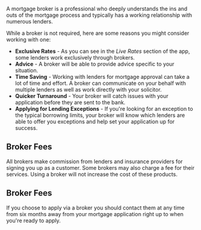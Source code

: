 A mortgage broker is a professional who deeply understands the ins and outs of the mortgage process and typically has a working relationship
 with numerous lenders. 
 
While a broker is not required, here are some reasons you might consider working with one:

* **Exclusive Rates** - As you can see in the _Live Rates_ section of the app, some lenders work exclusively through brokers.
* **Advice** - A broker will be able to provide advice specific to your situation.
* **Time Saving** - Working with lenders for mortgage approval can take a lot of time and effort. 
 A broker can communicate on your behalf with multiple lenders as well as work directly with your solicitor.
* **Quicker Turnaround** - Your broker will catch issues with your application before they are sent to the bank.
* **Applying for Lending Exceptions** - If you're looking for an exception to the typical borrowing limits, your broker will know which lenders
 are able to offer you exceptions and help set your application up for success.


## Broker Fees

All brokers make commission from lenders and insurance providers for signing you up as a customer. Some brokers may also charge a fee for their services.
 Using a broker will not increase the cost of these products.
 

## Broker Fees
If you choose to apply via a broker you should contact them at any time from six months away from your mortgage application right up to when you're ready to apply.

